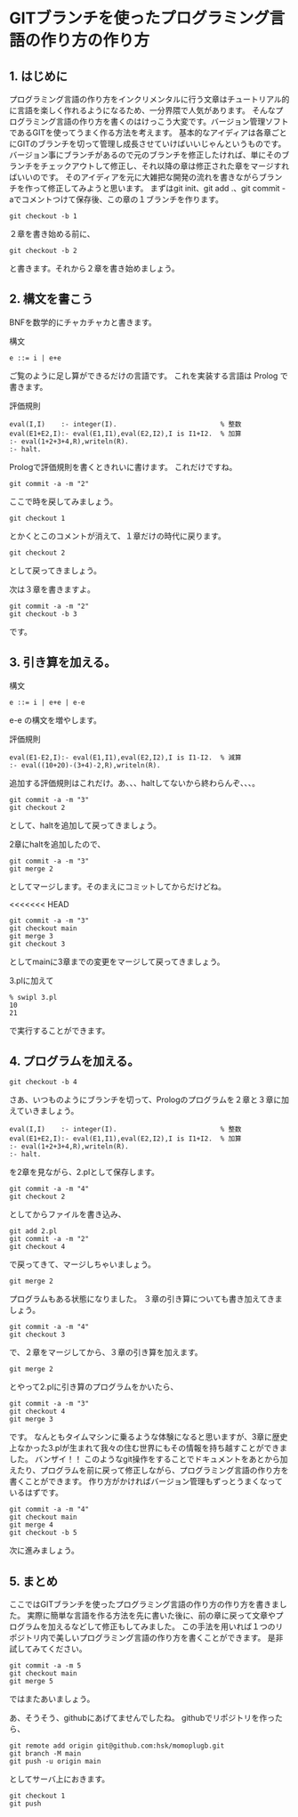 # GITブランチを使ったプログラミング言語の作り方の作り方

## 1. はじめに

プログラミング言語の作り方をインクリメンタルに行う文章はチュートリアル的に言語を楽しく作れるようになるため、一分界隈で人気があります。
そんなプログラミング言語の作り方を書くのはけっこう大変です。バージョン管理ソフトであるGITを使ってうまく作る方法を考えます。
基本的なアイディアは各章ごとにGITのブランチを切って管理し成長させていけばいいじゃんというものです。
バージョン事にブランチがあるので元のブランチを修正したければ、単にそのブランチをチェックアウトして修正し、それ以降の章は修正された章をマージすればいいのです。
そのアイディアを元に大雑把な開発の流れを書きながらブランチを作って修正してみようと思います。
まずはgit init、git add .、git commit -aでコメントつけて保存後、この章の１ブランチを作ります。

```
git checkout -b 1
```

２章を書き始める前に、

```
git checkout -b 2
```

と書きます。それから２章を書き始めましょう。

## 2. 構文を書こう


BNFを数学的にチャカチャカと書きます。

構文

```
e ::= i | e+e
```

ご覧のように足し算ができるだけの言語です。
これを実装する言語は Prolog で書きます。

評価規則

```
eval(I,I)    :- integer(I).                          % 整数
eval(E1+E2,I):- eval(E1,I1),eval(E2,I2),I is I1+I2.  % 加算
:- eval(1+2+3+4,R),writeln(R).
:- halt.
```

Prologで評価規則を書くときれいに書けます。
これだけですね。

```
git commit -a -m "2"
```

ここで時を戻してみましょう。

```
git checkout 1
```

とかくとこのコメントが消えて、１章だけの時代に戻ります。

```
git checkout 2
```

として戻ってきましょう。

次は３章を書きますよ。

```
git commit -a -m "2"
git checkout -b 3
```

です。

## 3. 引き算を加える。

構文

```
e ::= i | e+e | e-e
```

e-e の構文を増やします。

評価規則

```
eval(E1-E2,I):- eval(E1,I1),eval(E2,I2),I is I1-I2.  % 減算
:- eval((10+20)-(3+4)-2,R),writeln(R).
```

追加する評価規則はこれだけ。あ、、、haltしてないから終わらんぞ、、、。

```
git commit -a -m "3"
git checkout 2
```

として、haltを追加して戻ってきましょう。

2章にhaltを追加したので、

```
git commit -a -m "3"
git merge 2
```

としてマージします。そのまえにコミットしてからだけどね。

<<<<<<< HEAD
```
git commit -a -m "3"
git checkout main
git merge 3
git checkout 3
```

としてmainに3章までの変更をマージして戻ってきましょう。

3.plに加えて

```
% swipl 3.pl
10
21
```

で実行することができます。

## 4. プログラムを加える。

```
git checkout -b 4
```

さあ、いつものようにブランチを切って、Prologのプログラムを２章と３章に加えていきましょう。

```
eval(I,I)    :- integer(I).                          % 整数
eval(E1+E2,I):- eval(E1,I1),eval(E2,I2),I is I1+I2.  % 加算
:- eval(1+2+3+4,R),writeln(R).
:- halt.
```

を2章を見ながら、2.plとして保存します。

```
git commit -a -m "4"
git checkout 2
```

としてからファイルを書き込み、

```
git add 2.pl
git commit -a -m "2"
git checkout 4
```

で戻ってきて、マージしちゃいましょう。

```
git merge 2
```

プログラムもある状態になりました。
３章の引き算についても書き加えてきましょう。

```
git commit -a -m "4"
git checkout 3
```

で、２章をマージしてから、３章の引き算を加えます。

```
git merge 2
```

とやって2.plに引き算のプログラムをかいたら、

```
git commit -a -m "3"
git checkout 4
git merge 3
```

です。
なんともタイムマシンに乗るような体験になると思いますが、3章に歴史上なかった3.plが生まれて我々の住む世界にもその情報を持ち越すことができました。
バンザイ！！
このようなgit操作をすることでドキュメントをあとから加えたり、プログラムを前に戻って修正しながら、プログラミング言語の作り方を書くことができます。
作り方がかければバージョン管理もずっとうまくなっているはずです。

```
git commit -a -m "4"
git checkout main
git merge 4
git checkout -b 5
```

次に進みましょう。

## 5. まとめ

ここではGITブランチを使ったプログラミング言語の作り方の作り方を書きました。
実際に簡単な言語を作る方法を先に書いた後に、前の章に戻って文章やプログラムを加えるなどして修正もしてみました。
この手法を用いれば１つのリポジトリ内で美しいプログラミング言語の作り方を書くことができます。
是非試してみてください。

```
git commit -a -m 5
git checkout main
git merge 5
```

ではまたあいましょう。

あ、そうそう、githubにあげてませんでしたね。
githubでリポジトリを作ったら、

```
git remote add origin git@github.com:hsk/momoplugb.git
git branch -M main
git push -u origin main
```

としてサーバ上におきます。

```
git checkout 1
git push
```
